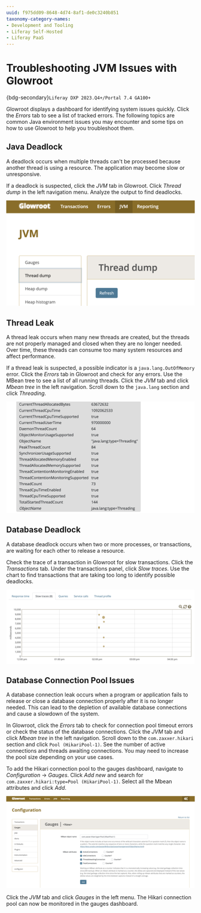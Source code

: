```yaml
---
uuid: f975dd09-8648-4d74-8af1-de0c3240b851
taxonomy-category-names:
- Development and Tooling
- Liferay Self-Hosted
- Liferay PaaS
---
```


# Troubleshooting JVM Issues with Glowroot

{bdg-secondary}`Liferay DXP 2023.Q4+/Portal 7.4 GA100+`

Glowroot displays a dashboard for identifying system issues quickly. Click the _Errors_ tab to see a list of tracked errors. The following topics are common Java environment issues you may encounter and some tips on how to use Glowroot to help you troubleshoot them.

## Java Deadlock

A deadlock occurs when multiple threads can't be processed because another thread is using a resource. The application may become slow or unresponsive.

If a deadlock is suspected, click the _JVM_ tab in Glowroot. Click _Thread dump_ in the left navigation menu. Analyze the output to find deadlocks.

![Click the JVM tab and select thread dump.](./troubleshooting-jvm-issues-with-glowroot/images/01.png)

## Thread Leak

A thread leak occurs when many new threads are created, but the threads are not properly managed and closed when they are no longer needed. Over time, these threads can consume too many system resources and affect performance.

If a thread leak is suspected, a possible indicator is a `java.lang.OutOfMemory` error. Click the _Errors_ tab in Glowroot and check for any errors. Use the MBean tree to see a list of all running threads. Click the _JVM_ tab and click _Mbean tree_ in the left navigation. Scroll down to the `java.lang` section and click _Threading_.

![Click the JVM tab and select the Mbean tree.](./troubleshooting-jvm-issues-with-glowroot/images/02.png)

## Database Deadlock

A database deadlock occurs when two or more processes, or transactions, are waiting for each other to release a resource.

Check the trace of a transaction in Glowroot for slow transactions. Click the _Transactions_ tab. Under the transactions panel, click _Slow traces_. Use the chart to find transactions that are taking too long to identify possible deadlocks.

![Click slow traces to see transactions that take a long time.](./troubleshooting-jvm-issues-with-glowroot/images/03.png)

## Database Connection Pool Issues

A database connection leak occurs when a program or application fails to release or close a database connection properly after it is no longer needed. This can lead to the depletion of available database connections and cause a slowdown of the system.

In Glowroot, click the _Errors_ tab to check for connection pool timeout errors or check the status of the database connections. Click the _JVM_ tab and click _Mbean tree_ in the left navigation. Scroll down to the `com.zaxxer.hikari` section and click `Pool (HikariPool-1)`. See the number of active connections and threads awaiting connections. You may need to increase the pool size depending on your use cases.

To add the Hikari connection pool to the gauges dashboard, navigate to _Configuration_ &rarr; _Gauges_. Click _Add new_ and search for `com.zaxxer.hikari:type=Pool (HikariPool-1)`. Select all the Mbean attributes and click _Add_.

![Add the Hikari connection pool to the gauges dashboard.](./troubleshooting-jvm-issues-with-glowroot/images/04.png)

Click the _JVM_ tab and click _Gauges_ in the left menu. The Hikari connection pool can now be monitored in the gauges dashboard.
